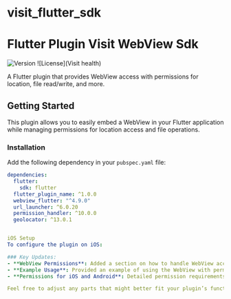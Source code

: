 # visit_flutter_sdk
# Flutter Plugin Visit WebView Sdk

![Version](0.0.1) ![License](Visit health)

A Flutter plugin that provides WebView access with permissions for location, file read/write, and more.

## Getting Started

This plugin allows you to easily embed a WebView in your Flutter application while managing permissions for location access and file operations.

### Installation

Add the following dependency in your `pubspec.yaml` file:

```yaml
dependencies:
  flutter:
    sdk: flutter
  flutter_plugin_name: ^1.0.0
  webview_flutter: "^4.9.0"
  url_launcher: ^6.0.20
  permission_handler: ^10.0.0
  geolocator: ^13.0.1


iOS Setup
To configure the plugin on iOS:

### Key Updates:
- **WebView Permissions**: Added a section on how to handle WebView access and permission management.
- **Example Usage**: Provided an example of using the WebView with permission callbacks.
- **Permissions for iOS and Android**: Detailed permission requirements for location and file access.

Feel free to adjust any parts that might better fit your plugin’s functionality! Let me know if you need more help.

